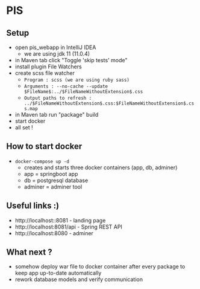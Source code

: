 # PIS

## Setup
- open pis_webapp in IntelliJ IDEA
  - we are using jdk 11 (11.0.4)
- in Maven tab click "Toggle 'skip tests' mode"
- install plugin File Watchers
- create scss file watcher
  - `Program : scss (we are using ruby sass)`
  - `Arguments : --no-cache --update $FileName$:../$FileNameWithoutExtension$.css`
  - `Output paths to refresh : ../$FileNameWithoutExtension$.css:$FileNameWithoutExtension$.css.map`
- in Maven tab run "package" build
- start docker
- all set !

## How to start docker
- `docker-compose up -d`
  - creates and starts three docker containers (app, db, adminer)
  - app = springboot app
  - db = postgresql database
  - adminer = adminer tool


## Useful links :)
- http://localhost::8081 - landing page
- http://localhost:8081/api - Spring REST API
- http://localhost:8080 - adminer

## What next ?
- somehow deploy war file to docker container after every package to keep app up-to-date automatically
- rework database models and verify communication
